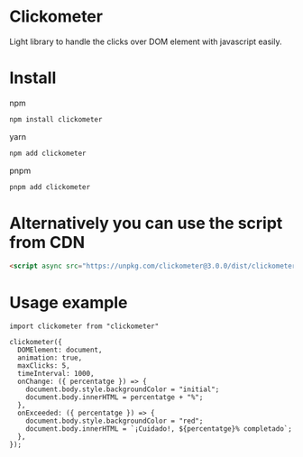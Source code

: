# Clickometer

Light library to handle the clicks over DOM element with javascript easily.

# Install

npm

```BASH
npm install clickometer
```

yarn

```BASH
npm add clickometer
```

pnpm

```BASH
pnpm add clickometer
```

# Alternatively you can use the script from CDN

```HTML
<script async src="https://unpkg.com/clickometer@3.0.0/dist/clickometer.browser.min.js">
```

# Usage example

```JS
import clickometer from "clickometer"

clickometer({
  DOMElement: document,
  animation: true,
  maxClicks: 5,
  timeInterval: 1000,
  onChange: ({ percentatge }) => {
    document.body.style.backgroundColor = "initial";
    document.body.innerHTML = percentatge + "%";
  },
  onExceeded: ({ percentatge }) => {
    document.body.style.backgroundColor = "red";
    document.body.innerHTML = `¡Cuidado!, ${percentatge}% completado`;
  },
});
```
